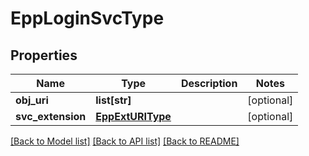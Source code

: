 # EppLoginSvcType

## Properties
Name | Type | Description | Notes
------------ | ------------- | ------------- | -------------
**obj_uri** | **list[str]** |  | [optional] 
**svc_extension** | [**EppExtURIType**](EppExtURIType.md) |  | [optional] 

[[Back to Model list]](../README.md#documentation-for-models) [[Back to API list]](../README.md#documentation-for-api-endpoints) [[Back to README]](../README.md)

